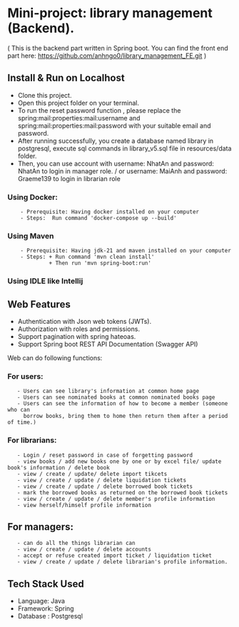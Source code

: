 # Mini-project: library management (Backend).
( This is the backend part written in Spring boot. You can find the front end part here: <a>https://github.com/anhngo0/library_management_FE.git</a> )

## Install & Run on Localhost
-  Clone this project.  
-  Open this project folder on your terminal.
-  To run the reset password function , please replace the spring:mail:properties:mail:username and spring:mail:properties:mail:password with your suitable email and password.
-  After running successfully, you create a database named library in postgresql, execute sql commands in library_v5.sql file in resources/data folder. 
-  Then, you can use account with username: NhatAn and password: NhatAn to login in manager role. / or username: MaiAnh and password: Graeme139 to login in librarian role
### Using Docker:
        - Prerequisite: Having docker installed on your computer
        - Steps:  Run command 'docker-compose up --build'
### Using Maven
        - Prerequisite: Having jdk-21 and maven installed on your computer
        - Steps: + Run command 'mvn clean install'
                 + Then run 'mvn spring-boot:run'
### Using IDLE like Intellij

## Web Features
- Authentication with Json web tokens (JWTs).
- Authorization with roles and permissions.
- Support pagination with spring hateoas.
- Support Spring boot REST API Documentation (Swagger API)

Web can do following functions:
### For users: 
       - Users can see library's information at common home page 
       - Users can see nominated books at common nominated books page
       - Users can see the information of how to become a member (someone who can
         borrow books, bring them to home then return them after a period of time.)
### For librarians:
       - Login / reset password in case of forgetting password
       - view books / add new books one by one or by excel file/ update book's information / delete book
       - view / create / update/ delete import tikcets
       - view / create / update / delete liquidation tickets
       - view / create / update / delete borrowed book tickets
       - mark the borrowed books as returned on the borrowed book tickets
       - view / create / update / delete member's profile information
       - view herself/himself profile information
## For managers:
       - can do all the things librarian can
       - view / create / update / delete accounts
       - accept or refuse created import ticket / liquidation ticket
       - view / create / update / delete librarian's profile information.
## Tech Stack Used
- Language: Java
- Framework: Spring 
- Database : Postgresql



